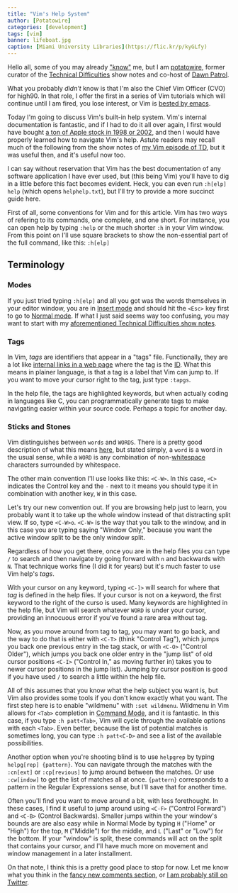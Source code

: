 ```yaml
---
title: "Vim's Help System"
author: [Potatowire]
categories: [development]
tags: [vim]
banner: lifeboat.jpg
caption: [Miami University Libraries](https://flic.kr/p/kyGLfy)
---
```


Hello all, some of you may already ["know"](https://en.wikipedia.org/wiki/Pseudonymity) me, but I am [potatowire](http://twitter.com/potatowire), former curator of the [Technical Difficulties](http://technicaldifficulties.us/) show notes and co-host of [Dawn Patrol](http://technicaldifficulties.us/dawn-patrol).

What you probably *didn't* know is that I'm also the Chief Vim Officer (CVO) for high90. In that role, I offer the first in a series of Vim tutorials which will continue until I am fired, you lose interest, or Vim is [bested by emacs](http://replygif.net/i/1223.gif).

Today I'm going to discuss Vim's built-in help system. Vim's internal documentation is fantastic, and if I had to do it all over again, I first would have bought [a ton of Apple stock in 1998 or 2002](http://www.ocregister.com/articles/apple-343797-buckingham-stock.html), and then I would have properly learned how to navigate Vim's help. Astute readers may recall much of the following from the show notes of [my Vim episode of TD](http://technicaldifficulties.us/episodes/077-learning-vim-with-potatowire), but it was useful then, and it's useful now too.

I can say without reservation that Vim has the best documentation of any software application I have ever used, but (this being Vim) you'll have to dig in a little before this fact becomes evident. Heck, you can even run `:h[elp] help` (which opens `helphelp.txt`), but I'll try to provide a more succinct guide here.

First of all, some conventions for Vim and for this article. Vim has two ways of refering to its commands, one complete, and one short. For instance, you can open help by typing `:help` or the much shorter `:h` in your Vim window. From this point on I'll use square brackets to show the non-essential part of the full command, like this: `:h[elp]`

<aside class="right sidebar dark-green" markdown="1">

<h2>Terminology</h2>

<h3><i class="fa fa-columns fa-3x"></i>Modes</h3>

If you just tried typing `:h[elp]` and all you got was the words themselves in your editor window, you are in [Insert mode](http://en.wikibooks.org/wiki/Learning_the_vi_Editor/Vim/Modes#insert_.28and_replace.29) and should hit the `<Esc>` key first to go to [Normal mode](http://en.wikibooks.org/wiki/Learning_the_vi_Editor/Vim/Modes#normal_.28command.29). If what I just said seems way too confusing, you may want to start with my [aforementioned Technical Difficulties show notes](http://technicaldifficulties.us/episodes/077-learning-vim-with-potatowire).

<h3><i class="fa fa-tags fa-3x"></i>Tags</h3>

In Vim, *tags* are identifiers that appear in a "tags" file. Functionally, they are a lot like [internal links in a web page](https://developer.mozilla.org/en-US/docs/Web/HTML/Element/a#attr-href) where the tag is the [ID](https://developer.mozilla.org/en-US/docs/HTML/Global_attributes#attr-id). What this means in plainer language, is that a tag is a label that Vim can jump to. If you want to move your cursor right to the tag, just type `:tapgs`.

In the help file, the tags are highlighted keywords, but when actually coding in languages like C, you can programmatically generate tags to make navigating easier within your source code. Perhaps a topic for another day.

<h3><i class="fa fa-text-height fa-3x"></i>Sticks and Stones</h3>

Vim distinguishes between `words` and `WORDS`. There is a pretty good description of what this means [here](http://stackoverflow.com/a/14390568), but stated simply, a `word` is a word in the usual sense, while a `WORD` is any combination of non-[whitespace](https://en.wikipedia.org/wiki/Whitespace_(programming_language)) characters surrounded by whitespace.

</aside>

The other main convention I'll use looks like this: `<C-W>`. In this case, `<C>` indicates the Control key and the `-` next to it means you should type it in combination with another key, `W` in this case.

Let's try our new convention out. If you are browsing help just to learn, you probably want it to take up the whole window instead of that distracting split view. If so, type `<C-W>o`.  `<C-W>` is the way that you talk to the window, and in this case you are typing saying "Window Only," because you want the active window split to be the only window split.

Regardless of how you get there, once you are in the help files you can type `/` to search and then navigate by going forward with `n` and backwards with `N`. That technique works fine (I did it for years) but it's much faster to use Vim help's *tags*.

With your cursor on any keyword, typing `<C-]>` will search for where that *tag* is defined in the help files. If your cursor is not on a keyword, the first keyword to the right of the curso is used. Many keywords are highlighted in the help file, but Vim will search whatever `WORD` is under your cursor, providing an innocuous error if you've found a rare area without tag.

Now, as you move around from tag to tag, you may want to go back, and the way to do that is either with `<C-T>` (think "Control Tag"), which jumps you back one previous entry in the tag stack, or with `<C-O>` ("Control Older"), which jumps you back one older entry in the "jump list" of old cursor positions `<C-I>` ("Control In," as moving further in) takes you to newer cursor positions in the jump list). Jumping by cursor position is good if you have used `/` to search a little within the help file.

All of this assumes that you know what the help subject you want is, but Vim also provides some tools if you don't know exactly what you want. The first step here is to enable "wildmenu" with `:set wildmenu`. Wildmenu in Vim allows for `<Tab>` completion in [Command Mode](http://en.wikibooks.org/wiki/Learning_the_vi_Editor/Vim/Modes#command-line), and it is fantastic. In this case, if you type `:h patt<Tab>`, Vim will cycle through the available options with each `<Tab>`. Even better, because the list of potential matches is sometimes long, you can type `:h patt<C-D>` and see a list of the available possibilities.

Another option when you're shooting blind is to use `helpgrep` by typing `helpg[rep] {pattern}`. You can navigate through the matches with the `:cn[ext]` or `:cp[revious]` to jump around between the matches. Or use `:cw[indow]` to get the list of matches all at once. `{pattern}` corresponds to a pattern in the Regular Expressions sense, but I'll save that for another time.

Often you'll find you want to move around a bit, with less forethought. In these cases, I find it useful to jump around using `<C-F>` ("Control Forward") and `<C-B>` (Control Backwards). Smaller jumps within the your window's bounds are are also easy while in Normal Mode by typing `H` ("Home" or "High") for the top, `M` ("Middle") for the middle, and `L` ("Last" or "Low") for the bottom. If your "window" is split, these commands will act on the split that contains your cursor, and I'll have much more on movement and window management in a later installment.

On that note, I think this is a pretty good place to stop for now. Let me know what you think in the [fancy new comments section](http://high90.com/blog/comments-enabled), or [I am probably still on Twitter](https://twitter.com/potatowire/status/648907953412698112).
